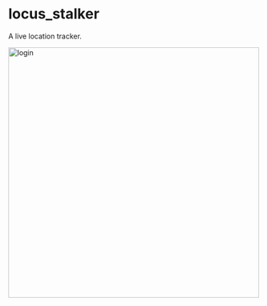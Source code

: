 # locus_stalker

A live location tracker.

<img src="https://user-images.githubusercontent.com/72974832/141783302-882f8e76-42a2-4801-ace0-af911a9ba758.png" alt="login" width="" height="500"/>

